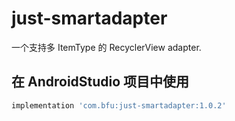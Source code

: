 # just-smartadapter
 一个支持多 ItemType 的 RecyclerView adapter.
 
## 在 AndroidStudio 项目中使用
```gradle
implementation 'com.bfu:just-smartadapter:1.0.2'
```

